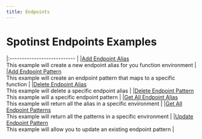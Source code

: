 ```yaml
---
title: Endpoints
---
```


# Spotinst Endpoints Examples
 
|:--------------------------- |
|[Add Endpoint Alias](./node-endpoint-addAlias) </br> This example will create a new endpoint alias for you function environment               |
|[Add Endpoint Pattern](./node-endpoint-addPattern) </br> This example will create an endpoint pattern that maps to a specific function        |
|[Delete Endpoint Alias](./node-endpoint-deleteAlias) </br> This example will delete a specific endpoint alias                                 |
|[Delete Endpoint Pattern](./node-endpoint-deletePattern) </br> This example will a specific endpoint pattern                                  |
|[Get All Endpoint Alias](./node-endpoint-getAlias) </br> This example will return all the alias in a specific environment                     |
|[Get All Endpoint Patterns](./node-endpoint-getPattern) </br> This example will return all the patterns in a specific environment             |
|[Update Endpoint Pattern](./node-endpoint-updatePattern) </br> This example will allow you to update an existing endpoint pattern             |